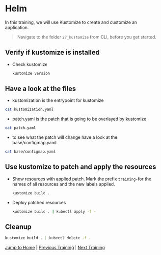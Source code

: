 # Helm

In this training, we will use Kustomize to create and customize an application.

>Navigate to the folder `27_kustomize` from CLI, before you get started. 

## Verify if kustomize is installed
* Check kustomize
  ```bash
  kustomize version
  ```

## Have a look at the files

* kustomization is the entrypoint for kustomize
```bash
cat kustomization.yaml
```

* patch.yaml is the patch that is going to be overlayed by kustomize
```bash
cat patch.yaml
```

* to see what the patch will change have a look at the base/configmap.yaml
```bash
cat base/configmap.yaml
```

## Use kustomize to patch and apply the resources

* Show resources with applied patch. Mark the prefix `training-`for the names of all resources and the new labels applied.
  ```bash
  kustomize build .
  ```

* Deploy patched resources
  ```bash
  kustomize build . | kubectl apply -f -
  ```

## Cleanup

```bash
kustomize build . | kubectl delete -f -
```

[Jump to Home](../README.md) | [Previous Training](../26_helm/README.md) | [Next Training](../28_prometheus/README.md)